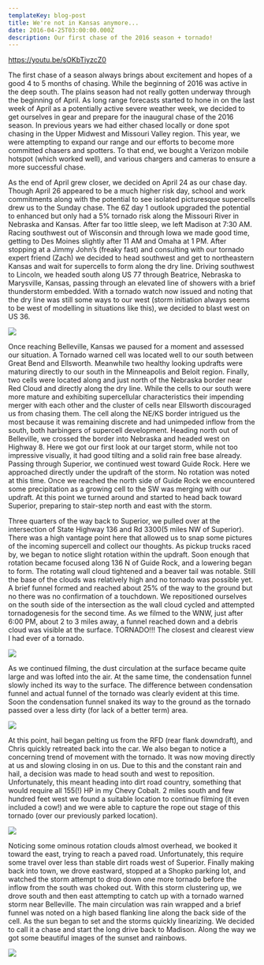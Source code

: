 ```yaml
---
templateKey: blog-post
title: We're not in Kansas anymore...
date: 2016-04-25T03:00:00.000Z
description: Our first chase of the 2016 season + tornado!
---
```

<https://youtu.be/sOKbTiyzcZ0>

The first chase of a season always brings about excitement and hopes of a good 4 to 5 months of chasing. While the beginning of 2016 was active in the deep south. The plains season had not really gotten underway through the beginning of April. As long range forecasts started to hone in on the last week of April as a potentially active severe weather week, we decided to get ourselves in gear and prepare for the inaugural chase of the 2016 season. In previous years we had either chased locally or done spot chasing in the Upper Midwest and Missouri Valley region. This year, we were attempting to expand our range and our efforts to become more committed chasers and spotters. To that end, we bought a Verizon mobile hotspot (which worked well), and various chargers and cameras to ensure a more successful chase. 

As the end of April grew closer, we decided on April 24 as our chase day. Though April 26 appeared to be a much higher risk day, school and work commitments along with the potential to see isolated picturesque supercells drew us to the Sunday chase. The 6Z day 1 outlook upgraded the potential to enhanced but only had a 5% tornado risk along the Missouri River in Nebraska and Kansas. After far too little sleep, we left Madison at 7:30 AM. Racing southwest out of Wisconsin and through Iowa we made good time, getting to Des Moines slightly after 11 AM and Omaha at 1 PM. After stopping at a Jimmy John’s (freaky fast) and consulting with our tornado expert friend (Zach) we decided to head southwest and get to northeastern Kansas and wait for supercells to form along the dry line. Driving southwest to Lincoln, we headed south along US 77 through Beatrice, Nebraska to Marysville, Kansas, passing through an elevated line of showers with a brief thunderstorm embedded. With a tornado watch now issued and noting that the dry line was still some ways to our west (storm initiation always seems to be west of modelling in situations like this), we decided to blast west on US 36.

![](/img/img_1509.png)

Once reaching Belleville, Kansas we paused for a moment and assessed our situation. A Tornado warned cell was located well to our south between Great Bend and Ellsworth. Meanwhile two healthy looking updrafts were maturing directly to our south in the Minneapolis and Beloit region. Finally, two cells were located along and just north of the Nebraska border near Red Cloud and directly along the dry line. While the cells to our south were more mature and exhibiting supercellular characteristics their impending merger with each other and the cluster of cells near Ellsworth discouraged us from chasing them. The cell along the NE/KS border intrigued us the most because it was remaining discrete and had unimpeded inflow from the south, both harbingers of supercell development. Heading north out of Belleville, we crossed the border into Nebraska and headed west on Highway 8. Here we got our first look at our target storm, while not too impressive visually, it had good tilting and a solid rain free base already. Passing through Superior, we continued west toward Guide Rock. Here we approached directly under the updraft of the storm. No rotation was noted at this time. Once we reached the north side of Guide Rock we encountered some precipitation as a growing cell to the SW was merging with our updraft. At this point we turned around and started to head back toward Superior, preparing to stair-step north and east with the storm.

Three quarters of the way back to Superior, we pulled over at the intersection of State Highway 136 and Rd 3300(5 miles NW of Superior). There was a high vantage point here that allowed us to snap some pictures of the incoming supercell and collect our thoughts. As pickup trucks raced by, we began to notice slight rotation within the updraft. Soon enough that rotation became focused along 136 N of Guide Rock, and a lowering began to form. The rotating wall cloud tightened and a beaver tail was notable. Still the base of the clouds was relatively high and no tornado was possible yet. A brief funnel formed and reached about 25% of the way to the ground but no there was no confirmation of a touchdown. We repositioned ourselves on the south side of the intersection as the wall cloud cycled and attempted tornadogenesis for the second time. As we filmed to the WNW, just after 6:00 PM, about 2 to 3 miles away, a funnel reached down and a debris cloud was visible at the surface. TORNADO!!! The closest and clearest view I had ever of a tornado. 

![](/img/img_1552.png)

As we continued filming, the dust circulation at the surface became quite large and was lofted into the air. At the same time, the condensation funnel slowly inched its way to the surface. The difference between condensation funnel and actual funnel of the tornado was clearly evident at this time. Soon the condensation funnel snaked its way to the ground as the tornado passed over a less dirty (for lack of a better term) area. 

![](/img/img_1562.jpg)

At this point, hail began pelting us from the RFD (rear flank downdraft), and Chris quickly retreated back into the car. We also began to notice a concerning trend of movement with the tornado. It was now moving directly at us and slowing closing in on us. Due to this and the constant rain and hail, a decision was made to head south and west to reposition. Unfortunately, this meant heading into dirt road country, something that would require all 155(!) HP in my Chevy Cobalt. 2 miles south and few hundred feet west we found a suitable location to continue filming (it even included a cow!) and we were able to capture the rope out stage of this tornado (over our previously parked location). 

![](/img/imag0015.jpg)

Noticing some ominous rotation clouds almost overhead, we booked it toward the east, trying to reach a paved road. Unfortunately, this require some travel over less than stable dirt roads west of Superior. Finally making back into town, we drove eastward, stopped at a Shopko parking lot, and watched the storm attempt to drop down one more tornado before the inflow from the south was choked out. With this storm clustering up, we drove south and then east attempting to catch up with a tornado warned storm near Belleville. The main circulation was rain wrapped and a brief funnel was noted on a high based flanking line along the back side of the cell. As the sun began to set and the storms quickly linearizing. We decided to call it a chase and start the long drive back to Madison. Along the way we got some beautiful images of the sunset and rainbows. 

![](/img/img_0010.jpg)
